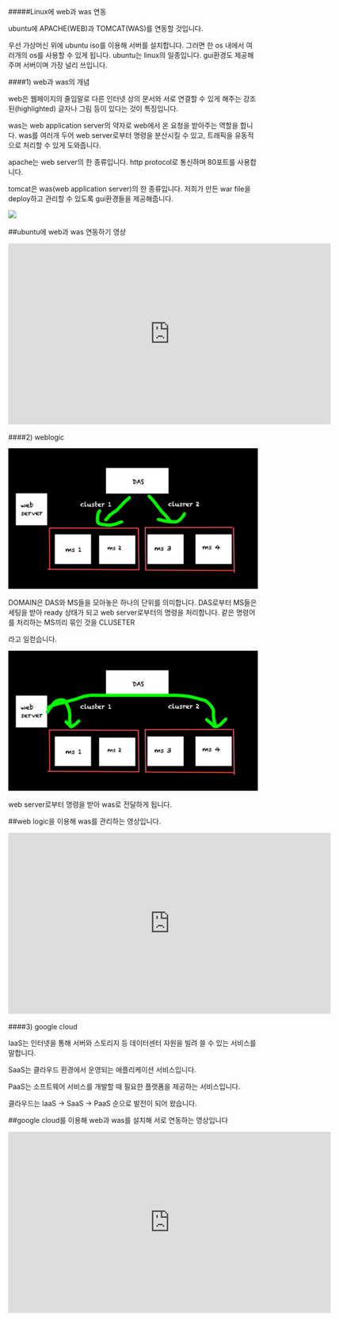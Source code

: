 #####Linux에 web과 was 연동 



ubuntu에 APACHE(WEB)과 TOMCAT(WAS)를 연동할 것입니다.<br>

우선 가상머신 위에 ubuntu iso를 이용해 서버를 설치합니다. 그러면 한 os 내에서 여러개의 os를 사용할 수 있게 됩니다. ubuntu는 linux의 일종입니다. gui환경도 제공해주며 서버이며 가장 널리 쓰입니다.<br>

####1) web과 was의 개념<br>

web은 웹페이지의 줄임말로 다른 인터넷 상의 문서와 서로 연결할 수 있게 해주는 강조된(highlighted) 글자나 그림 등이 있다는 것이 특징입니다.<br>

was는 web application server의 약자로 web에서 온 요청을 받아주는 역할을 합니다. was를 여러개 두어 web server로부터 명령을 분산시킬 수 있고, 트래픽을 유동적으로 처리할 수 있게 도와줍니다.<br> 

apache는 web server의 한 종류입니다. http protocol로 통신하며 80포트를 사용합니다.<br> 

tomcat은 was(web application server)의 한 종류입니다. 저희가 만든 war file을 deploy하고 관리할 수 있도록 gui환경들을 제공해줍니다.<br>

<img src="Screen Shot 2022-05-03 at 1.23.03 PM"/><br>
                                                     
                                                     
##ubuntu에 web과 was 연동하기 영상                                                   
                                                     

<iframe width="651" height="366" src="https://www.youtube.com/embed/VrJsIHXNq5o" title="YouTube video player" frameborder="0" allow="accelerometer; autoplay; clipboard-write; encrypted-media; gyroscope; picture-in-picture" allowfullscreen></iframe>


####2) weblogic 


<img src="weblogic.jpg"/><br>


DOMAIN은 DAS와 MS들을 모아놓은 하나의 단위를 의미합니다. DAS로부터 MS들은 세팅을 받아 ready 상태가 되고 web server로부터의 명령을 처리합니다. 같은 명령어를 처리하는 MS끼리 묶인 것을 CLUSETER

라고 일컫습니다.<br>

<img src="weblogic2.jpg"/><br>

web server로부터 명령을 받아 was로 전달하게 됩니다.<br>



##web logic을 이용해 was를 관리하는 영상입니다.

<iframe width="651" height="366" src="https://www.youtube.com/embed/URzTJj--QsM" title="YouTube video player" frameborder="0" allow="accelerometer; autoplay; clipboard-write; encrypted-media; gyroscope; picture-in-picture" allowfullscreen></iframe>




####3) google cloud 


IaaS는 인터넷을 통해 서버와 스토리지 등 데이터센터 자원을 빌려 쓸 수 있는 서비스를 말합니다. 

SaaS는 클라우드 환경에서 운영되는 애플리케이션 서비스입니다.

PaaS는 소프트웨어 서비스를 개발할 때 필요한 플랫폼을 제공하는 서비스입니다.

클라우드는 IaaS -> SaaS -> PaaS 순으로 발전이 되어 왔습니다.




##google cloud를 이용해 web과 was를 설치해 서로 연동하는 영상입니다 

<iframe width="651" height="366" src="https://www.youtube.com/embed/VMMAVo4nr30" title="YouTube video player" frameborder="0" allow="accelerometer; autoplay; clipboard-write; encrypted-media; gyroscope; picture-in-picture" allowfullscreen></iframe>

